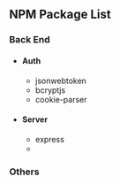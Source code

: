 <!-- Author: Sean Kelly -->
<!-- A useful npm package list -->

## NPM Package List

### Back End
- #### Auth
  - jsonwebtoken
  - bcryptjs
  - cookie-parser
- #### Server
  - express
  - 

### Others
